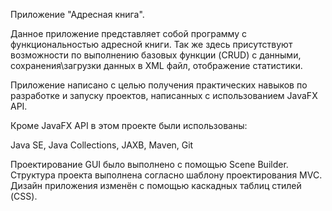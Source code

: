Приложение "Адресная книга".
	
Данное приложение представляет собой программу с функциональностью адресной книги.
Так же здесь присутствуют возможности по выполнению базовых функции (CRUD) с данными,
сохранения\загрузки данных в XML файл,
отображение статистики.

Приложение написано с целью получения практических навыков по разработке и запуску проектов,
написанных с использованием JavaFX API. 

Кроме JavaFX API в этом проекте были использованы:

Java SE, Java Collections, JAXB, Maven, Git

Проектирование GUI было выполнено с помощью Scene Builder.
Структура проекта выполнена согласно шаблону проектирования MVC.
Дизайн приложения изменён с помощью каскадных таблиц стилей (CSS).

